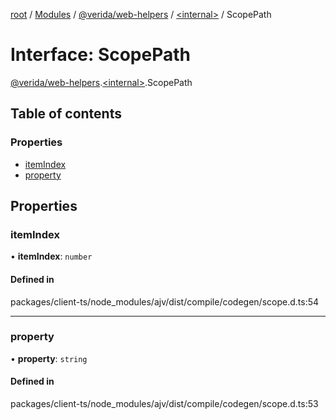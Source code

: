 [root](../README.md) / [Modules](../modules.md) / [@verida/web-helpers](../modules/verida_web_helpers.md) / [<internal\>](../modules/verida_web_helpers._internal_.md) / ScopePath

# Interface: ScopePath

[@verida/web-helpers](../modules/verida_web_helpers.md).[<internal\>](../modules/verida_web_helpers._internal_.md).ScopePath

## Table of contents

### Properties

- [itemIndex](verida_web_helpers._internal_.ScopePath.md#itemindex)
- [property](verida_web_helpers._internal_.ScopePath.md#property)

## Properties

### itemIndex

• **itemIndex**: `number`

#### Defined in

packages/client-ts/node_modules/ajv/dist/compile/codegen/scope.d.ts:54

___

### property

• **property**: `string`

#### Defined in

packages/client-ts/node_modules/ajv/dist/compile/codegen/scope.d.ts:53

